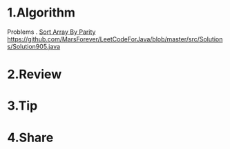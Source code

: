 
# 1.Algorithm

Problems . [Sort Array By Parity](https://leetcode.com/problems/sort-array-by-parity/)
https://github.com/MarsForever/LeetCodeForJava/blob/master/src/Solutions/Solution905.java
# 2.Review


# 3.Tip


# 4.Share
